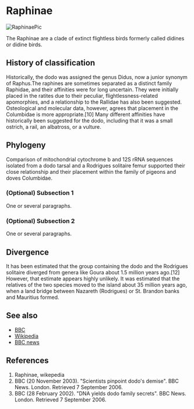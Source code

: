 # Raphinae
![RaphinaePic](https://en-academic.com/pictures/enwiki/69/Extinctbirds1907_P23_Pezophaps_solitaria.png)

The Raphinae are a clade of extinct flightless birds formerly called didines or didine birds.


## History of classification
Historically, the dodo was assigned the genus Didus, now a junior synonym of Raphus.The raphines are sometimes separated as a distinct family Raphidae, and their affinities were for long uncertain. They were initially placed in the ratites due to their peculiar, flightlessness-related apomorphies, and a relationship to the Rallidae has also been suggested. Osteological and molecular data, however, agrees that placement in the Columbidae is more appropriate.[10] Many different affinities have historically been suggested for the dodo, including that it was a small ostrich, a rail, an albatross, or a vulture.

## Phylogeny
Comparison of mitochondrial cytochrome b and 12S rRNA sequences isolated from a dodo tarsal and a Rodrigues solitaire femur supported their close relationship and their placement within the family of pigeons and doves Columbidae.
### (Optional) Subsection 1
One or several paragraphs.
### (Optional) Subsection 2
One or several paragraphs.

## Divergence
It has been estimated that the group containing the dodo and the Rodrigues solitaire diverged from genera like Goura about 1.5 million years ago.[12] However, that estimate appears highly unlikely. It was estimated that the relatives of the two species moved to the island about 35 million years ago, when a land bridge between Nazareth (Rodrigues) or St. Brandon banks and Mauritius formed.

## See also
- [BBC](http://news.bbc.co.uk/1/hi/sci/tech/3281323.stm)
- [Wikipedia](https://en.wikipedia.org/wiki/Raphinae#)
- [BBC news](http://news.bbc.co.uk/2/hi/science/nature/1847431.stm)

## References
1. Raphinae, wikepedia
2. BBC (20 November 2003). "Scientists pinpoint dodo's demise". BBC News. London. Retrieved 7 September 2006.
3. BBC (28 February 2002). "DNA yields dodo family secrets". BBC News. London. Retrieved 7 September 2006.